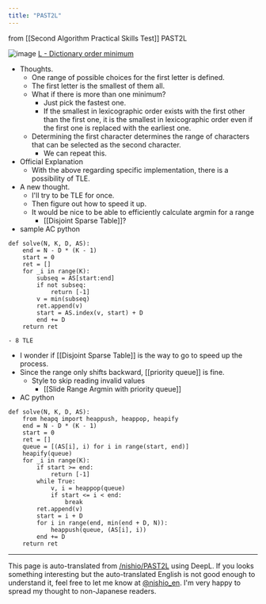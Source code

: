 ```yaml
---
title: "PAST2L"
---
```


from  [[Second Algorithm Practical Skills Test]]
PAST2L

![image](https://gyazo.com/c664b1d0acb09d62cb4f03914e6ca3ca/thumb/1000)
[L - Dictionary order minimum](https://atcoder.jp/contests/past202004-open/tasks/past202004_l)
- Thoughts.
    - One range of possible choices for the first letter is defined.
    - The first letter is the smallest of them all.
    - What if there is more than one minimum?
        - Just pick the fastest one.
        - If the smallest in lexicographic order exists with the first other than the first one, it is the smallest in lexicographic order even if the first one is replaced with the earliest one.
    - Determining the first character determines the range of characters that can be selected as the second character.
        - We can repeat this.
- Official Explanation
    - With the above regarding specific implementation, there is a possibility of TLE.
- A new thought.
    - I'll try to be TLE for once.
    - Then figure out how to speed it up.
    - It would be nice to be able to efficiently calculate argmin for a range
        - [[Disjoint Sparse Table]]?
- sample AC
python

```
def solve(N, K, D, AS):
    end = N - D * (K - 1)
    start = 0
    ret = []
    for _i in range(K):
        subseq = AS[start:end]
        if not subseq:
            return [-1]
        v = min(subseq)
        ret.append(v)
        start = AS.index(v, start) + D
        end += D
    return ret
```

    - 8 TLE
- I wonder if [[Disjoint Sparse Table]] is the way to go to speed up the process.
- Since the range only shifts backward, [[priority queue]] is fine.
    - Style to skip reading invalid values
        - [[Slide Range Argmin with priority queue]]
- AC
python

```
def solve(N, K, D, AS):
    from heapq import heappush, heappop, heapify
    end = N - D * (K - 1)
    start = 0
    ret = []
    queue = [(AS[i], i) for i in range(start, end)]
    heapify(queue)
    for _i in range(K):
        if start >= end:
            return [-1]
        while True:
            v, i = heappop(queue)
            if start <= i < end:
                break
        ret.append(v)
        start = i + D
        for i in range(end, min(end + D, N)):
            heappush(queue, (AS[i], i))
        end += D
    return ret
```



---
This page is auto-translated from [/nishio/PAST2L](https://scrapbox.io/nishio/PAST2L) using DeepL. If you looks something interesting but the auto-translated English is not good enough to understand it, feel free to let me know at [@nishio_en](https://twitter.com/nishio_en). I'm very happy to spread my thought to non-Japanese readers.